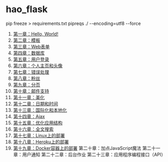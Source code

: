 # hao_flask

pip freeze > requirements.txt
pipreqs ./  --encoding=utf8 --force

1. [第一章：Hello, World!](https://github.com/luhuisicnu/The-Flask-Mega-Tutorial-zh/blob/master/docs/%E7%AC%AC%E4%B8%80%E7%AB%A0%EF%BC%9AHello%2C%20World!.md)
2. [第二章：模板](https://github.com/luhuisicnu/The-Flask-Mega-Tutorial-zh/blob/master/docs/%E7%AC%AC%E4%BA%8C%E7%AB%A0%EF%BC%9A%E6%A8%A1%E6%9D%BF.md)
3. [第三章：Web表单](https://github.com/luhuisicnu/The-Flask-Mega-Tutorial-zh/blob/master/docs/%E7%AC%AC%E4%B8%89%E7%AB%A0%EF%BC%9AWeb%E8%A1%A8%E5%8D%95.md)
4. [第四章：数据库](https://github.com/luhuisicnu/The-Flask-Mega-Tutorial-zh/blob/master/docs/%e7%ac%ac%e5%9b%9b%e7%ab%a0%ef%bc%9a%e6%95%b0%e6%8d%ae%e5%ba%93.md)
5. [第五章：用户登录](https://github.com/luhuisicnu/The-Flask-Mega-Tutorial-zh/blob/master/docs/%E7%AC%AC%E4%BA%94%E7%AB%A0%EF%BC%9A%E7%94%A8%E6%88%B7%E7%99%BB%E5%BD%95.md)
6. [第六章：个人主页和头像](https://github.com/luhuisicnu/The-Flask-Mega-Tutorial-zh/blob/master/docs/%E7%AC%AC%E5%85%AD%E7%AB%A0%EF%BC%9A%E4%B8%AA%E4%BA%BA%E4%B8%BB%E9%A1%B5%E5%92%8C%E5%A4%B4%E5%83%8F.md)
7. [第七章：错误处理](https://github.com/luhuisicnu/The-Flask-Mega-Tutorial-zh/blob/master/docs/%E7%AC%AC%E4%B8%83%E7%AB%A0%EF%BC%9A%E9%94%99%E8%AF%AF%E5%A4%84%E7%90%86.md)
8. [第八章：粉丝](https://github.com/luhuisicnu/The-Flask-Mega-Tutorial-zh/blob/master/docs/%E7%AC%AC%E5%85%AB%E7%AB%A0%EF%BC%9A%E7%B2%89%E4%B8%9D.md)
9. [第九章：分页](https://github.com/luhuisicnu/The-Flask-Mega-Tutorial-zh/blob/master/docs/%E7%AC%AC%E4%B9%9D%E7%AB%A0%EF%BC%9A%E5%88%86%E9%A1%B5.md)
10. [第十章：邮件支持](https://github.com/luhuisicnu/The-Flask-Mega-Tutorial-zh/blob/master/docs/%E7%AC%AC%E5%8D%81%E7%AB%A0%EF%BC%9A%E9%82%AE%E4%BB%B6%E6%94%AF%E6%8C%81.md)
11. [第十一章：美化](https://github.com/luhuisicnu/The-Flask-Mega-Tutorial-zh/blob/master/docs/%E7%AC%AC%E5%8D%81%E4%B8%80%E7%AB%A0%EF%BC%9A%E7%BE%8E%E5%8C%96.md)
12. [第十二章：日期和时间](https://github.com/luhuisicnu/The-Flask-Mega-Tutorial-zh/blob/master/docs/%E7%AC%AC%E5%8D%81%E4%BA%8C%E7%AB%A0%EF%BC%9A%E6%97%A5%E6%9C%9F%E5%92%8C%E6%97%B6%E9%97%B4.md)
13. [第十三章：国际化和本地化](https://github.com/luhuisicnu/The-Flask-Mega-Tutorial-zh/blob/master/docs/%E7%AC%AC%E5%8D%81%E4%B8%89%E7%AB%A0%EF%BC%9A%E5%9B%BD%E9%99%85%E5%8C%96%E5%92%8C%E6%9C%AC%E5%9C%B0%E5%8C%96.md)
14. [第十四章：Ajax](https://github.com/luhuisicnu/The-Flask-Mega-Tutorial-zh/blob/master/docs/%E7%AC%AC%E5%8D%81%E5%9B%9B%E7%AB%A0%EF%BC%9AAjax.md)
15. [第十五章：优化应用结构](https://github.com/luhuisicnu/The-Flask-Mega-Tutorial-zh/blob/master/docs/%E7%AC%AC%E5%8D%81%E4%BA%94%E7%AB%A0%EF%BC%9A%E4%BC%98%E5%8C%96%E5%BA%94%E7%94%A8%E7%BB%93%E6%9E%84.md)
16. [第十六章：全文搜索](https://github.com/luhuisicnu/The-Flask-Mega-Tutorial-zh/blob/master/docs/%E7%AC%AC%E5%8D%81%E5%85%AD%E7%AB%A0%EF%BC%9A%E5%85%A8%E6%96%87%E6%90%9C%E7%B4%A2.md)
17. [第十七章：Linux上的部署](https://github.com/luhuisicnu/The-Flask-Mega-Tutorial-zh/blob/master/docs/%E7%AC%AC%E5%8D%81%E4%B8%83%E7%AB%A0%EF%BC%9ALinux%E4%B8%8A%E7%9A%84%E9%83%A8%E7%BD%B2.md)
18. [第十八章：Heroku上的部署](https://github.com/luhuisicnu/The-Flask-Mega-Tutorial-zh/blob/master/docs/%E7%AC%AC%E5%8D%81%E5%85%AB%E7%AB%A0%EF%BC%9AHeroku%E4%B8%8A%E7%9A%84%E9%83%A8%E7%BD%B2.md)
19. [第十九章：Docker容器上的部署](https://github.com/luhuisicnu/The-Flask-Mega-Tutorial-zh/blob/master/docs/%E7%AC%AC%E5%8D%81%E4%B9%9D%E7%AB%A0%EF%BC%9ADocker%E5%AE%B9%E5%99%A8%E4%B8%8A%E7%9A%84%E9%83%A8%E7%BD%B2.md)
第二十章：加点JavaScript魔法
第二十一章：用户通知
第二十二章：后台作业
第二十三章：应用程序编程接口（API）